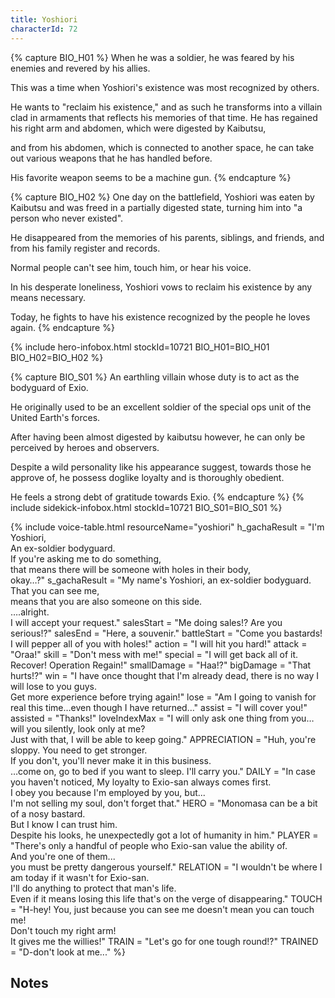 ```yaml
---
title: Yoshiori
characterId: 72
---
```


{% capture BIO_H01 %}
When he was a soldier, he was feared by his enemies and revered by his allies.

This was a time when Yoshiori's existence was most recognized by others.

He wants to "reclaim his existence," and as such he transforms into a villain clad in armaments that reflects his memories of that time. 
He has regained his right arm and abdomen, which were digested by Kaibutsu, 

and from his abdomen, which is connected to another space, he can take out various weapons that he has handled before. 

His favorite weapon seems to be a machine gun.
{% endcapture %}

{% capture BIO_H02 %}
One day on the battlefield, Yoshiori was eaten by Kaibutsu and was freed in a partially digested state, turning him into "a person who never existed".

He disappeared from the memories of his parents, siblings, and friends, and from his family register and records. 

Normal people can't see him, touch him, or hear his voice.

In his desperate loneliness, Yoshiori vows to reclaim his existence by any means necessary. 

Today, he fights to have his existence recognized by the people he loves again.
{% endcapture %}

{% include hero-infobox.html stockId=10721 BIO_H01=BIO_H01 BIO_H02=BIO_H02 %}


{% capture BIO_S01 %}
An earthling villain whose duty is to act as the bodyguard of Exio. 

He originally used to be an excellent soldier of the special ops unit of the United Earth's forces. 

After having been almost digested by kaibutsu however, he can only be perceived by heroes and observers. 

Despite a wild personality like his appearance suggest, towards those he approve of, he possess doglike loyalty and is thoroughly obedient.

He feels a strong debt of gratitude towards Exio.
{% endcapture %}
{% include sidekick-infobox.html stockId=10721 BIO_S01=BIO_S01 %}

{% include voice-table.html resourceName="yoshiori"
h_gachaResult = "I'm Yoshiori,<br>An ex-soldier bodyguard.<br>If you're asking me to do something,<br>that means there will be someone with holes in their body,<br>okay…?"
s_gachaResult = "My name's Yoshiori, an ex-soldier bodyguard.<br>That you can see me,<br>means that you are also someone on this side.<br>….alright.<br>I will accept your request."
salesStart = "Me doing sales!? Are you serious!?"
salesEnd = "Here, a souvenir."
battleStart = "Come you bastards! I will pepper all of you with holes!"
action = "I will hit you hard!"
attack = "Oraa!"
skill = "Don't mess with me!"
special = "I will get back all of it. Recover! Operation Regain!"
smallDamage = "Haa!?"
bigDamage = "That hurts!?"
win = "I have once thought that I'm already dead, there is no way I will lose to you guys.<br>Get more experience before trying again!"
lose = "Am I going to vanish for real this time…even though I have returned…"
assist = "I will cover you!"
assisted = "Thanks!"
loveIndexMax = "I will only ask one thing from you…will you silently, look only at me?<br>Just with that, I will be able to keep going."
APPRECIATION = "Huh, you're sloppy. You need to get stronger.<br>If you don't, you'll never make it in this business.<br>…come on, go to bed if you want to sleep. I'll carry you."
DAILY = "In case you haven't noticed, My loyalty to Exio-san always comes first.<br>I obey you because I'm employed by you, but...<br>I'm not selling my soul, don't forget that."
HERO = "Monomasa can be a bit of a nosy bastard.<br>But I know I can trust him.<br>Despite his looks, he unexpectedly got a lot of humanity in him."
PLAYER = "There's only a handful of people who Exio-san value the ability of.<br>And you're one of them...<br>you must be pretty dangerous yourself."
RELATION = "I wouldn't be where I am today if it wasn't for Exio-san.<br> I'll do anything to protect that man's life.<br>Even if it means losing this life that's on the verge of disappearing."
TOUCH = "H-hey! You, just because you can see me doesn't mean you can touch me!<br>Don't touch my right arm!<br>It gives me the willies!"
TRAIN = "Let's go for one tough round!?"
TRAINED = "D-don't look at me..."
%}

## Notes
